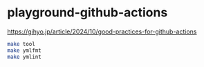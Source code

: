 # playground-github-actions

https://gihyo.jp/article/2024/10/good-practices-for-github-actions

```bash
make tool
make ymlfmt
make ymlint
```
